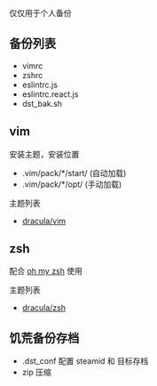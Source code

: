 仅仅用于个人备份

## 备份列表
  - vimrc
  - zshrc
  - eslintrc.js
  - eslintrc.react.js
  - dst_bak.sh

## vim
安装主题，安装位置
- .vim/pack/*/start/ (自动加载)
- .vim/pack/*/opt/   (手动加载)

主题列表
- [dracula/vim](https://github.com/dracula/vim)

## zsh
配合 [oh my zsh](https://github.com/ohmyzsh/ohmyzsh) 使用

主题列表
- [dracula/zsh](https://github.com/dracula/zsh)

## 饥荒备份存档
- .dst_conf 配置 steamid 和 目标存档
- zip 压缩
